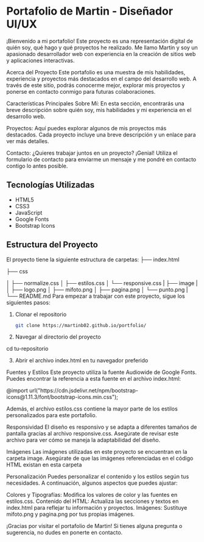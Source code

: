 # Portafolio de Martin - Diseñador UI/UX

¡Bienvenido a mi portafolio! Este proyecto es una representación digital de quién soy, qué hago y qué proyectos he realizado. Me llamo Martin y soy un apasionado desarrollador web con experiencia en la creación de sitios web y aplicaciones interactivas.

Acerca del Proyecto
Este portafolio es una muestra de mis habilidades, experiencia y proyectos más destacados en el campo del desarrollo web. A través de este sitio, podrás conocerme mejor, explorar mis proyectos y ponerse en contacto conmigo para futuras colaboraciones.

Características Principales
Sobre Mí: En esta sección, encontrarás una breve descripción sobre quién soy, mis habilidades y mi experiencia en el desarrollo web.

Proyectos: Aquí puedes explorar algunos de mis proyectos más destacados. Cada proyecto incluye una breve descripción y un enlace para ver más detalles.

Contacto: ¿Quieres trabajar juntos en un proyecto? ¡Genial! Utiliza el formulario de contacto para enviarme un mensaje y me pondré en contacto contigo lo antes posible.

## Tecnologías Utilizadas

- HTML5
- CSS3
- JavaScript
- Google Fonts
- Bootstrap Icons

## Estructura del Proyecto

El proyecto tiene la siguiente estructura de carpetas:
├── index.html

├── css

│ ├── normalize.css
│ ├── estilos.css
│ └── responsive.css
|
├── image
|
│ ├── logo.png
│ ├── mifoto.png
│ ├── pagina.png
│ └── punto.png
|
└── README.md
Para empezar a trabajar con este proyecto, sigue los siguientes pasos:

1. Clonar el repositorio

   ```bash
   git clone https://martinb02.github.io/portfolio/
   
2. Navegar al directorio del proyecto

  cd tu-repositorio

3. Abrir el archivo index.html en tu navegador preferido

Fuentes y Estilos
Este proyecto utiliza la fuente Audiowide de Google Fonts. Puedes encontrar la referencia a esta fuente en el archivo index.html:

  <link href="https://fonts.googleapis.com/css2?family=Audiowide&display=swap" rel="stylesheet">
  @import url("https://cdn.jsdelivr.net/npm/bootstrap-icons@1.11.3/font/bootstrap-icons.min.css");

Además, el archivo estilos.css contiene la mayor parte de los estilos personalizados para este portafolio.

Responsividad
El diseño es responsivo y se adapta a diferentes tamaños de pantalla gracias al archivo responsive.css. Asegúrate de revisar este archivo para ver cómo se maneja la adaptabilidad del diseño.

Imágenes
Las imágenes utilizadas en este proyecto se encuentran en la carpeta image. Asegúrate de que las imágenes referenciadas en el código HTML existan en esta carpeta

Personalización
Puedes personalizar el contenido y los estilos según tus necesidades. A continuación, algunos aspectos que puedes ajustar:

Colores y Tipografías: Modifica los valores de color y las fuentes en estilos.css.
Contenido del HTML: Actualiza las secciones y textos en index.html para reflejar tu información y proyectos.
Imágenes: Sustituye mifoto.png y pagina.png por tus propias imágenes.

¡Gracias por visitar el portafolio de Martin! Si tienes alguna pregunta o sugerencia, no dudes en ponerte en contacto.
